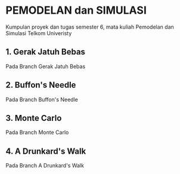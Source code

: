 # PEMODELAN dan SIMULASI
Kumpulan proyek dan tugas semester 6, mata kuliah Pemodelan dan Simulasi Telkom Univeristy

## 1. Gerak Jatuh Bebas
Pada Branch Gerak Jatuh Bebas

## 2. Buffon's Needle
Pada Branch Buffon's Needle

## 3. Monte Carlo
Pada Branch Monte Carlo

## 4. A Drunkard's Walk
Pada Branch A Drunkard's Walk
